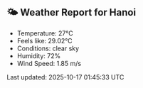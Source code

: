 <!-- WEATHER-START -->
## 🌤 Weather Report for Hanoi

- Temperature: 27°C
- Feels like: 29.02°C
- Conditions: clear sky
- Humidity: 72%
- Wind Speed: 1.85 m/s

Last updated: 2025-10-17 01:45:33 UTC
<!-- WEATHER-END -->
